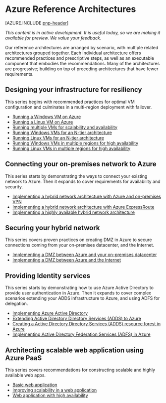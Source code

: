 
<properties
   pageTitle="Azure Guidance | patterns & practices | Microsoft Azure"
   description="Azure Reference Architectures"
   services=""
   documentationCenter="na"
   authors="bennage"
   manager="marksou"
   editor=""
   tags=""/>

<tags
   ms.service="guidance"
   ms.devlang="na"
   ms.topic="article"
   ms.tgt_pltfrm="na"
   ms.workload="na"
   ms.date="10/24/2016"
   ms.author="christb"/>

# <a name="azure-reference-architectures"></a>Azure Reference Architectures

[AZURE.INCLUDE [pnp-header](../../includes/guidance-pnp-header-include.md)]

_This content is in active development. It is useful today, so we are making it available for preview. We value your feedback._

Our reference architectures are arranged by scenario, with multiple related architectures grouped together.
Each individual architecture offers recommended practices and prescriptive steps, as well as an executable component that embodies the recommendations.
Many of the architectures are progressive; building on top of preceding architectures that have fewer requirements.

## <a name="designing-your-infrastructure-for-resiliency"></a>Designing your infrastructure for resiliency

This series begins with recommended practices for optimal VM configuration and culminates in a multi-region deployment with failover.

- [Running a Windows VM on Azure](guidance-compute-single-vm.md)
- [Running a Linux VM on Azure](guidance-compute-single-vm-linux.md)
- [Running multiple VMs for scalability and availability](guidance-compute-multi-vm.md)
- [Running Windows VMs for an N-tier architecture](guidance-compute-n-tier-vm.md)
- [Running Linux VMs for an N-tier architecture](guidance-compute-n-tier-vm-linux.md)
- [Running Windows VMs in multiple regions for high availability](guidance-compute-multiple-datacenters.md)
- [Running Linux VMs in multiple regions for high availability](guidance-compute-multiple-datacenters-linux.md)

## <a name="connecting-your-on-premises-network-to-azure"></a>Connecting your on-premises network to Azure

This series starts by demonstrating the ways to connect your existing network to Azure. Then it expands to cover requirements for availability and security.

- [Implementing a hybrid network architecture with Azure and on-premises VPN](guidance-hybrid-network-vpn.md)
- [Implementing a hybrid network architecture with Azure ExpressRoute](guidance-hybrid-network-expressroute.md)
- [Implementing a highly available hybrid network architecture](guidance-hybrid-network-expressroute-vpn-failover.md)

## <a name="securing-your-hybrid-network"></a>Securing your hybrid network

This series covers proven practices on creating DMZ in Azure to secure connections coming from your on-premises datacenter, and the Internet.

- [Implementing a DMZ between Azure and your on-premises datacenter](guidance-iaas-ra-secure-vnet-hybrid.md)
- [Implementing a DMZ between Azure and the Internet](guidance-iaas-ra-secure-vnet-dmz.md)

## <a name="providing-identity-services"></a>Providing Identity services

This series starts by demonstrating how to use Azure Active Directory to provide user authentication in Azure. Then it expands to cover complex scenarios extending your ADDS infrastructure to Azure, and using ADFS for delegation.

- [Implementing Azure Active Directory](./guidance-identity-aad.md)
- [Extending Active Directory Directory Services (ADDS) to Azure](./guidance-identity-adds-extend-domain.md)
- [Creating a Active Directory Directory Services (ADDS) resource forest in Azure](./guidance-identity-adds-resource-forest.md)
- [Implementing Active Directory Federation Services (ADFS) in Azure](./guidance-identity-adfs.md)

## <a name="architecting-scalable-web-application-using-azure-paas"></a>Architecting scalable web application using Azure PaaS

This series covers recommendations for constructing scalable and highly available web apps. 

- [Basic web application](guidance-web-apps-basic.md)
- [Improving scalability in a web application](guidance-web-apps-scalability.md)
- [Web application with high availability](guidance-web-apps-multi-region.md)
